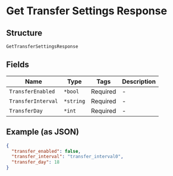 
# Get Transfer Settings Response

## Structure

`GetTransferSettingsResponse`

## Fields

| Name | Type | Tags | Description |
|  --- | --- | --- | --- |
| `TransferEnabled` | `*bool` | Required | - |
| `TransferInterval` | `*string` | Required | - |
| `TransferDay` | `*int` | Required | - |

## Example (as JSON)

```json
{
  "transfer_enabled": false,
  "transfer_interval": "transfer_interval0",
  "transfer_day": 18
}
```


